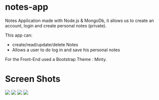 # notes-app
Notes Application made with Node.js &amp; MongoDb, it allows us to create an account, login and create personal notes (private).

This app can:
 - create/read/update/delete Notes
 - Allows a user to do log in and save his personal notes
 
 For the Front-End used a Bootstrap Theme : Minty.
 
 # Screen Shots
 
 <img src ="https://i.imgur.com/HJ151pC.png">
  <img src ="https://i.imgur.com/p0LLiAo.png">
 <img src ="https://i.imgur.com/n5YEAlz.png">
 <img src ="https://i.imgur.com/OUzWORa.png">
 
 
